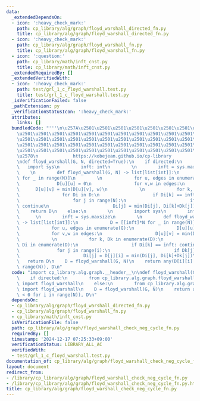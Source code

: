 ```yaml
---
data:
  _extendedDependsOn:
  - icon: ':heavy_check_mark:'
    path: cp_library/alg/graph/floyd_warshall_directed_fn.py
    title: cp_library/alg/graph/floyd_warshall_directed_fn.py
  - icon: ':heavy_check_mark:'
    path: cp_library/alg/graph/floyd_warshall_fn.py
    title: cp_library/alg/graph/floyd_warshall_fn.py
  - icon: ':question:'
    path: cp_library/math/inft_cnst.py
    title: cp_library/math/inft_cnst.py
  _extendedRequiredBy: []
  _extendedVerifiedWith:
  - icon: ':heavy_check_mark:'
    path: test/grl_1_c_floyd_warshall.test.py
    title: test/grl_1_c_floyd_warshall.test.py
  _isVerificationFailed: false
  _pathExtension: py
  _verificationStatusIcon: ':heavy_check_mark:'
  attributes:
    links: []
  bundledCode: "'''\n\u257A\u2501\u2501\u2501\u2501\u2501\u2501\u2501\u2501\u2501\u2501\
    \u2501\u2501\u2501\u2501\u2501\u2501\u2501\u2501\u2501\u2501\u2501\u2501\u2501\
    \u2501\u2501\u2501\u2501\u2501\u2501\u2501\u2501\u2501\u2501\u2501\u2501\u2501\
    \u2501\u2501\u2501\u2501\u2501\u2501\u2501\u2501\u2501\u2501\u2501\u2501\u2501\
    \u2501\u2501\u2501\u2501\u2501\u2501\u2501\u2501\u2501\u2501\u2501\u2501\u2501\
    \u2578\n             https://kobejean.github.io/cp-library               \n'''\n\
    \ndef floyd_warshall(G, N, directed=True):\n    if directed:\n        \n     \
    \   import sys\n        inft: int\n        \n        inft = sys.maxsize\n    \
    \    \n        def floyd_warshall(G, N) -> list[list[int]]:\n            D = [[inft]*N\
    \ for _ in range(N)]\n        \n            for u, edges in enumerate(G):\n  \
    \              D[u][u] = 0\n                for v,w in edges:\n              \
    \      D[u][v] = min(D[u][v], w)\n            \n            for k, Dk in enumerate(D):\n\
    \                for Di in D:\n                    if Di[k] == inft: continue\n\
    \                    for j in range(N):\n                        if Dk[j] == inft:\
    \ continue\n                        Di[j] = min(Di[j], Di[k]+Dk[j])\n        \
    \    return D\n    else:\n        \n        import sys\n        inft: int\n  \
    \      \n        inft = sys.maxsize\n        \n        def floyd_warshall(G, N)\
    \ -> list[list[int]]:\n            D = [[inft]*N for _ in range(N)]\n        \n\
    \            for u, edges in enumerate(G):\n                D[u][u] = 0\n    \
    \            for v,w in edges:\n                    D[u][v] = min(D[u][v], w)\n\
    \            \n            for k, Dk in enumerate(D):\n                for i,\
    \ Di in enumerate(D):\n                    if Di[k] == inft: continue\n      \
    \              for j in range(i):\n                        if Dk[j] == inft: continue\n\
    \                        Di[j] = D[j][i] = min(Di[j], Di[k]+Dk[j])\n         \
    \   return D\n    D = floyd_warshall(G, N)\n    return any(D[i][i] < 0 for i in\
    \ range(N)), D\n"
  code: "import cp_library.alg.graph.__header__\n\ndef floyd_warshall(G, N, directed=True):\n\
    \    if directed:\n        from cp_library.alg.graph.floyd_warshall_directed_fn\
    \ import floyd_warshall\n    else:\n        from cp_library.alg.graph.floyd_warshall_fn\
    \ import floyd_warshall\n    D = floyd_warshall(G, N)\n    return any(D[i][i]\
    \ < 0 for i in range(N)), D\n"
  dependsOn:
  - cp_library/alg/graph/floyd_warshall_directed_fn.py
  - cp_library/alg/graph/floyd_warshall_fn.py
  - cp_library/math/inft_cnst.py
  isVerificationFile: false
  path: cp_library/alg/graph/floyd_warshall_check_neg_cycle_fn.py
  requiredBy: []
  timestamp: '2024-12-17 07:25:33+09:00'
  verificationStatus: LIBRARY_ALL_AC
  verifiedWith:
  - test/grl_1_c_floyd_warshall.test.py
documentation_of: cp_library/alg/graph/floyd_warshall_check_neg_cycle_fn.py
layout: document
redirect_from:
- /library/cp_library/alg/graph/floyd_warshall_check_neg_cycle_fn.py
- /library/cp_library/alg/graph/floyd_warshall_check_neg_cycle_fn.py.html
title: cp_library/alg/graph/floyd_warshall_check_neg_cycle_fn.py
---
```

